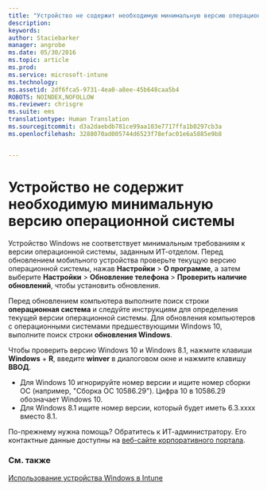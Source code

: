 ```yaml
---
title: "Устройство не содержит необходимую минимальную версию операционной системы | Microsoft Intune"
description: 
keywords: 
author: Staciebarker
manager: angrobe
ms.date: 05/30/2016
ms.topic: article
ms.prod: 
ms.service: microsoft-intune
ms.technology: 
ms.assetid: 2df6fca5-9731-4ea0-a8ee-45b648caa5b4
ROBOTS: NOINDEX,NOFOLLOW
ms.reviewer: chrisgre
ms.suite: ems
translationtype: Human Translation
ms.sourcegitcommit: d3a2daebdb781ce99aa103e7717ffa1b0297cb3a
ms.openlocfilehash: 3288070ad005744d6523f78efac01e6a5885e9b8


---
```



# Устройство не содержит необходимую минимальную версию операционной системы

Устройство Windows не соответствует минимальным требованиям к версии операционной системы, заданным ИТ-отделом. Перед обновлением мобильного устройства проверьте текущую версию операционной системы, нажав **Настройки** &gt; **О программе**, а затем выберите **Настройки** &gt; **Обновление телефона** &gt; **Проверить наличие обновлений**, чтобы установить обновления.

Перед обновлением компьютера выполните поиск строки **операционная система** и следуйте инструкциям для определения текущей версии операционной системы. Для обновления компьютеров с операционными системами предшествующими Windows 10, выполните поиск строки **обновления Windows**.

Чтобы проверить версию Windows 10 и Windows 8.1, нажмите клавиши **Windows** + **R**, введите **winver** в диалоговом окне и нажмите клавишу **ВВОД**.

- Для Windows 10 игнорируйте номер версии и ищите номер сборки ОС (например, "Сборка ОС 10586.29"). Цифра 10 в 10586.29 обозначает Windows 10.
- Для Windows 8.1 ищите номер версии, который будет иметь 6.3.xxxx вместо 8.1.

По-прежнему нужна помощь? Обратитесь к ИТ-администратору. Его контактные данные доступны на [веб-сайте корпоративного портала](http://portal.manage.microsoft.com).

### См. также
[Использование устройства Windows в Intune](using-your-windows-device-with-intune.md)



<!--HONumber=Aug16_HO4-->


